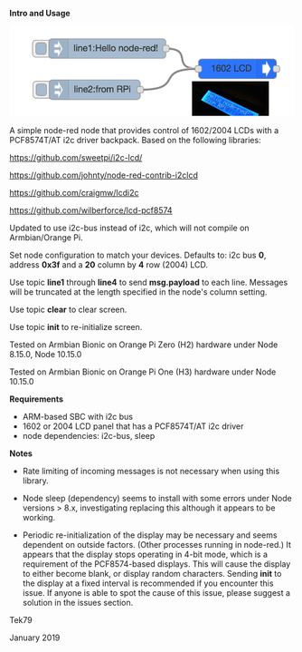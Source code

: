 ****Intro and Usage****

![img here](img01.png)

A simple node-red node that provides control of 1602/2004 LCDs with a PCF8574T/AT i2c driver backpack. Based on the following libraries:

https://github.com/sweetpi/i2c-lcd/

https://github.com/johnty/node-red-contrib-i2clcd

https://github.com/craigmw/lcdi2c

https://github.com/wilberforce/lcd-pcf8574

Updated to use i2c-bus instead of i2c, which will not compile on Armbian/Orange Pi.

Set node configuration to match your devices. Defaults to: i2c bus **0**, address **0x3f** and a **20** column by **4** row (2004) LCD.

Use topic **line1** through **line4** to send **msg.payload** to each line. Messages will be truncated at the length specified in the node's column setting.

Use topic **clear** to clear screen. 

Use topic **init** to re-initialize screen. 

Tested on Armbian Bionic on Orange Pi Zero (H2) hardware under Node 8.15.0, Node 10.15.0

Tested on Armbian Bionic on Orange Pi One (H3) hardware under Node 10.15.0

****Requirements****

- ARM-based SBC with i2c bus
- 1602 or 2004 LCD panel that has a PCF8574T/AT i2c driver
- node dependencies: i2c-bus, sleep

****Notes****

- Rate limiting of incoming messages is not necessary when using this library.

- Node sleep (dependency) seems to install with some errors under Node versions > 8.x, investigating replacing this although it appears to be working.

- Periodic re-initialization of the display may be necessary and seems dependent on outside factors. (Other processes running in node-red.) It appears that the display stops operating in 4-bit mode, which is a requirement of the PCF8574-based displays. This will cause the display to either become blank, or display random characters. Sending **init** to the display at a fixed interval is recommended if you encounter this issue. If anyone is able to spot the cause of this issue, please suggest a solution in the issues section.

Tek79

January 2019
